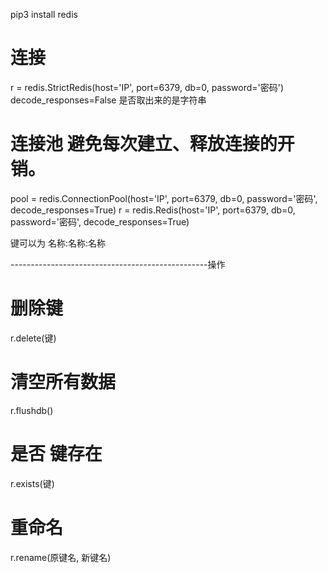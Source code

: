 pip3 install redis


# 连接
r = redis.StrictRedis(host='IP', port=6379, db=0, password='密码')
    decode_responses=False  是否取出来的是字符串

# 连接池 避免每次建立、释放连接的开销。
pool = redis.ConnectionPool(host='IP', port=6379, db=0, password='密码', decode_responses=True)
r = redis.Redis(host='IP', port=6379, db=0, password='密码', decode_responses=True)

键可以为 名称:名称:名称

-------------------------------------------------操作
# 删除键
r.delete(键)

# 清空所有数据
r.flushdb()

# 是否 键存在
r.exists(键)

# 重命名
r.rename(原键名, 新键名)



